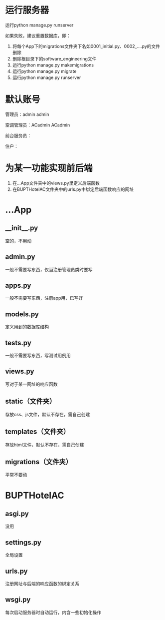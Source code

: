 # 运行服务器

运行python manage.py runserver

如果失败，建议重置数据库，即：

1. 将每个App下的migrations文件夹下名如0001_initial.py、0002_....py的文件删除
2. 删除根目录下的software_engineering文件
3. 运行python manage.py makemigrations
4. 运行python manage.py migrate
5. 运行python manage.py runserver

# 默认账号

管理员：admin admin

空调管理员：ACadmin ACadmin

前台服务员：

住户：

# 为某一功能实现前后端

1. 在...App文件夹中的views.py里定义后端函数
2. 在BUPTHotelAC文件夹中的urls.py中绑定后端函数响应的网址

# ...App

## \_\_init\_\_.py

空的，不用动

## admin.py

一般不需要写东西，仅当注册管理员类时要写

## apps.py

一般不需要写东西，注册app用，已写好

## models.py

定义用到的数据库结构

## tests.py

一般不需要写东西，写测试用例用

## views.py

写对于某一网址的响应函数

## static（文件夹）

存放css、js文件，默认不存在，需自己创建

## templates（文件夹）

存放html文件，默认不存在，需自己创建

## migrations（文件夹）

平常不要动

# BUPTHotelAC

## asgi.py

没用

## settings.py

全局设置

## urls.py

注册网址与后端的响应函数的绑定关系

## wsgi.py

每次启动服务器时自动运行，内含一些初始化操作